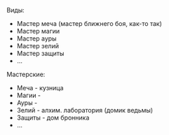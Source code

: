 Виды:
- Мастер меча (мастер ближнего боя, как-то так)
- Мастер магии
- Мастер ауры
- Мастер зелий
- Мастер защиты
- ...

Мастерские:
- Меча - кузница
- Магии - 
- Ауры - 
- Зелий - алхим. лаборатория (домик ведьмы)
- Защиты - дом бронника
- ...

